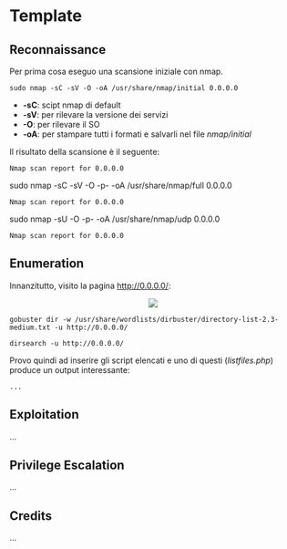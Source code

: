 # Template

## Reconnaissance

Per prima cosa eseguo una scansione iniziale con nmap.

```text
sudo nmap -sC -sV -O -oA /usr/share/nmap/initial 0.0.0.0
```

* **-sC**: scipt nmap di default
* **-sV**: per rilevare la versione dei servizi
* **-O**: per rilevare il SO
* **-oA**: per stampare tutti i formati e salvarli nel file _nmap/initial_

Il risultato della scansione è il seguente:

```text
Nmap scan report for 0.0.0.0
```

sudo nmap -sC -sV -O -p- -oA /usr/share/nmap/full 0.0.0.0

```text
Nmap scan report for 0.0.0.0
```

sudo nmap -sU -O -p- -oA /usr/share/nmap/udp 0.0.0.0

```text
Nmap scan report for 0.0.0.0
```

## Enumeration

Innanzitutto, visito la pagina http://0.0.0.0/:

<p align="center">
  <img src="/Immagini/Linux-Box/Template/template-1.png" />
</p>

```text
gobuster dir -w /usr/share/wordlists/dirbuster/directory-list-2.3-medium.txt -u http://0.0.0.0/
```

```text
dirsearch -u http://0.0.0.0/
```

Provo quindi ad inserire gli script elencati e uno di questi (_listfiles.php_) produce un output interessante:

```text
...
```

## Exploitation

...

## Privilege Escalation

...


## Credits

...
